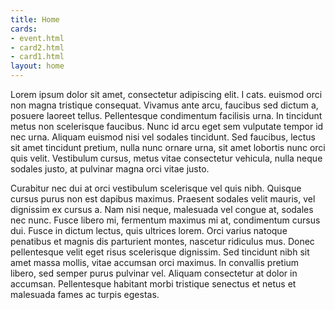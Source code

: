 ```yaml
---
title: Home
cards:
- event.html
- card2.html
- card1.html
layout: home
---
```


Lorem ipsum dolor sit amet, consectetur adipiscing elit. I cats. euismod orci non magna tristique consequat. Vivamus ante arcu, faucibus sed dictum a, posuere laoreet tellus. Pellentesque condimentum facilisis urna. In tincidunt metus non scelerisque faucibus. Nunc id arcu eget sem vulputate tempor id nec urna. Aliquam euismod nisi vel sodales tincidunt. Sed faucibus, lectus sit amet tincidunt pretium, nulla nunc ornare urna, sit amet lobortis nunc orci quis velit. Vestibulum cursus, metus vitae consectetur vehicula, nulla neque sodales justo, at pulvinar magna orci vitae justo.

Curabitur nec dui at orci vestibulum scelerisque vel quis nibh. Quisque cursus purus non est dapibus maximus. Praesent sodales velit mauris, vel dignissim ex cursus a. Nam nisi neque, malesuada vel congue at, sodales nec nunc. Fusce libero mi, fermentum maximus mi at, condimentum cursus dui. Fusce in dictum lectus, quis ultrices lorem. Orci varius natoque penatibus et magnis dis parturient montes, nascetur ridiculus mus. Donec pellentesque velit eget risus scelerisque dignissim. Sed tincidunt nibh sit amet massa mollis, vitae accumsan orci maximus. In convallis pretium libero, sed semper purus pulvinar vel. Aliquam consectetur at dolor in accumsan. Pellentesque habitant morbi tristique senectus et netus et malesuada fames ac turpis egestas.
